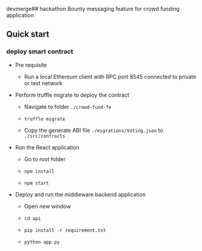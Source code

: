 devmerge##  hackathon
Bounty messaging feature for crowd funding application

## Quick start


### deploy smart contract

* Pre requisite

    * Run a local Ethereum client with RPC port 8545 connected to private or test network

*   Perform truffle migrate to deploy the contract

    * Navigate to folder `./crowd-fund-fe`

    * `truffle migrate`

    *   Copy the generate ABI file `./migrations/Voting.json` to `./src/contracts`
    
* Run the React application    
    * Go to root folder

    * `npm install`

    * `npm start`

* Deploy and run the middleware backend application 
    
    * Open new window

    * `cd api`

    * `pip install -r requirement.txt`

    * `python app.py`
